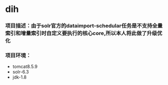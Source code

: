 # dih
### 项目描述：由于solr官方的dataimport-schedular任务是不支持全量索引和增量索引时自定义要执行的核心core,所以本人将此做了升级优化
### 项目环境：
* tomcat8.5.9
* solr-6.3
* jdk-1.8
